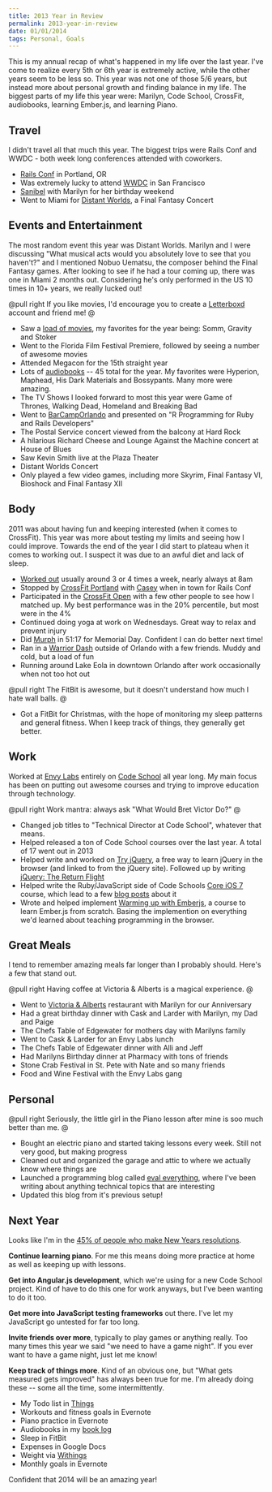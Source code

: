 ```yaml
---
title: 2013 Year in Review
permalink: 2013-year-in-review
date: 01/01/2014
tags: Personal, Goals
---
```


This is my annual recap of what's happened in my life over the last year. I've come to realize every 5th or 6th year is extremely active, while the other years seem to be less so. This year was not one of those 5/6 years, but instead more about personal growth and finding balance in my life. The biggest parts of my life this year were: Marilyn, Code School, CrossFit, audiobooks, learning Ember.js, and learning Piano.

## Travel

I didn't travel all that much this year. The biggest trips were Rails Conf and WWDC - both week long conferences attended with coworkers.

- [Rails Conf](http://railsconf.com/) in Portland, OR
- Was extremely lucky to attend [WWDC](/wwdc) in San Francisco
- [Sanibel](https://twitter.com/adamfortuna/status/365957862113021952) with Marilyn for her birthday weekend
- Went to Miami for [Distant Worlds](https://twitter.com/adamfortuna/status/404414324401520641), a Final Fantasy Concert

## Events and Entertainment

The most random event this year was Distant Worlds. Marilyn and I were discussing "What musical acts would you absolutely love to see that you haven't?" and I mentioned Nobuo Uematsu, the composer behind the Final Fantasy games. After looking to see if he had a tour coming up, there was one in Miami 2 months out. Considering he's only performed in the US 10 times in 10+ years, we really lucked out!

@pull right
If you like movies, I'd encourage you to create a [Letterboxd](http://letterboxd.com/) account and friend me!
@

* Saw a [load of movies](http://letterboxd.com/adamfortuna/year/2013/), my favorites for the year being: Somm, Gravity and Stoker
* Went to the Florida Film Festival Premiere, followed by seeing a number of awesome movies
* Attended Megacon for the 15th straight year
* Lots of [audiobooks](/books) -- 45 total for the year. My favorites were Hyperion, Maphead, His Dark Materials and Bossypants. Many more were amazing.
* The TV Shows I looked forward to most this year were Game of Thrones, Walking Dead, Homeland and Breaking Bad
* Went to [BarCampOrlando](https://twitter.com/adamfortuna/status/335839768439029761) and presented on "R Programming for Ruby and Rails Developers"
* The Postal Service concert viewed from the balcony at Hard Rock
* A hilarious Richard Cheese and Lounge Against the Machine concert at House of Blues
* Saw Kevin Smith live at the Plaza Theater
* Distant Worlds Concert
* Only played a few video games, including more Skyrim, Final Fantasy VI, Bioshock and Final Fantasy XII

## Body

2011 was about having fun and keeping interested (when it comes to CrossFit). This year was more about testing my limits and seeing how I could improve. Towards the end of the year I did start to plateau when it comes to working out. I suspect it was due to an awful diet and lack of sleep.

* [Worked out](/2-years-of-crossfit) usually around 3 or 4 times a week, nearly always at 8am
* Stopped by [CrossFit Portland](http://www.crossfitportland.com/) with [Casey](https://twitter.com/yeabuddy) when in town for Rails Conf
* Participated in the [CrossFit Open](http://evaleverything.com/2013/11/12/xkcd-style-graphs-with-r/) with a few other people to see how I matched up. My best performance was in the 20% percentile, but most were in the 4%
* Continued doing yoga at work on Wednesdays. Great way to relax and prevent injury
* Did [Murph](http://www.crossfit.com/mt-archive2/000881.html) in 51:17 for Memorial Day. Confident I can do better next time!
* Ran in a [Warrior Dash](https://twitter.com/adamfortuna/status/297775932167553024) outside of Orlando with a few friends. Muddy and cold, but a load of fun
* Running around Lake Eola in downtown Orlando after work occasionally when not too hot out

@pull right
The FitBit is awesome, but it doesn't understand how much I hate wall balls.
@

* Got a FitBit for Christmas, with the hope of monitoring my sleep patterns and general fitness. When I keep track of things, they generally get better.

## Work

Worked at [Envy Labs](http://envylabs.com) entirely on [Code School](http://codeschool.com) all year long. My main focus has been on putting out awesome courses and trying to improve education through technology.

@pull right
Work mantra: always ask "What Would Bret Victor Do?"
@

* Changed job titles to "Technical Director at Code School", whatever that means.
* Helped released a ton of Code School courses over the last year. A total of 17 went out in 2013
* Helped write and worked on [Try jQuery](http://try.jquery.com), a free way to learn jQuery in the browser (and linked to from the jQuery site). Followed up by writing [jQuery: The Return Flight](https://www.codeschool.com/courses/jquery-the-return-flight)
* Helped write the Ruby/JavaScript side of Code Schools [Core iOS 7](https://www.codeschool.com/courses/core-ios-7) course, which lead to a few [blog posts](http://evaleverything.com/2013/10/04/teaching-ios-7-at-codeschool/) about it
* Wrote and helped implement [Warming up with Emberjs](https://www.codeschool.com/courses/warming-up-with-emberjs), a course to learn Ember.js from scratch. Basing the implemention on everything we'd learned about teaching programming in the browser.

## Great Meals

I tend to remember amazing meals far longer than I probably should. Here's a few that stand out.

@pull right
Having coffee at Victoria & Alberts is a magical experience.
@

* Went to [Victoria & Alberts](http://victoria-alberts.com/) restaurant with Marilyn for our Anniversary
* Had a great birthday dinner with Cask and Larder with Marilyn, my Dad and Paige
* The Chefs Table of Edgewater for mothers day with Marilyns family
* Went to Cask & Larder for an Envy Labs lunch
* The Chefs Table of Edgewater dinner with Alli and Jeff
* Had Marilyns Birthday dinner at Pharmacy with tons of friends
* Stone Crab Festival in St. Pete with Nate and so many friends
* Food and Wine Festival with the Envy Labs gang

## Personal

@pull right
Seriously, the little girl in the Piano lesson after mine is soo much better than me.
@

* Bought an electric piano and started taking lessons every week. Still not very good, but making progress
* Cleaned out and organized the garage and attic to where we actually know where things are
* Launched a programming blog called [eval everything](http://evaleverything.com/), where I've been writing about anything technical topics that are interesting
* Updated this blog from it's previous setup!

## Next Year

Looks like I'm in the [45% of people who make New Years resolutions](http://www.statisticbrain.com/new-years-resolution-statistics/).

**Continue learning piano**. For me this means doing more practice at home as well as keeping up with lessons.

**Get into Angular.js development**, which we're using for a new Code School project. Kind of have to do this one for work anyways, but I've been wanting to do it too.

**Get more into JavaScript testing frameworks** out there. I've let my JavaScript go untested for far too long.

**Invite friends over more**, typically to play games or anything really. Too many times this year we said "we need to have a game night". If you ever want to have a game night, just let me know!

**Keep track of things more**. Kind of an obvious one, but "What gets measured gets improved" has always been true for me. I'm already doing these -- some all the time, some intermittently.

* My Todo list in [Things](http://culturedcode.com/things/)
* Workouts and fitness goals in Evernote
* Piano practice in Evernote
* Audiobooks in my [book log](/books)
* Sleep in FitBit
* Expenses in Google Docs
* Weight via [Withings](http://www.withings.com/en/scales)
* Monthly goals in Evernote

Confident that 2014 will be an amazing year!
